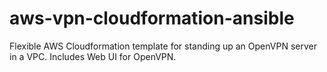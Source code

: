 # aws-vpn-cloudformation-ansible
Flexible AWS Cloudformation template for standing up an OpenVPN server in a VPC. Includes Web UI for OpenVPN.
